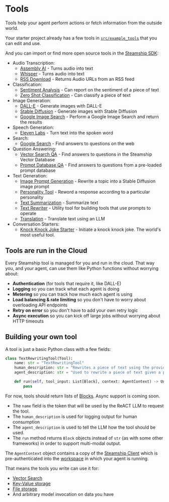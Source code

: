 # Tools

Tools help your agent perform actions or fetch information from the outside world.

Your starter project already has a few tools in [`src/example_tools`](https://github.com/steamship-core/multimodal-agent-starter/blob/main/src/example_tools/) that you can edit and use.

And you can import or find more open source tools in the [Steamship SDK](https://github.com/steamship-core/python-client):

- Audio Transcription:
  - [Assembly AI](https://github.com/steamship-core/python-client/blob/main/src/steamship/agents/tools/audio_transcription/assembly_speech_to_text_tool.py) - Turns audio into text
  - [Whisper](https://github.com/steamship-core/python-client/blob/main/src/steamship/agents/tools/audio_transcription/whisper_speech_to_text_tool.py) - Turns audio into text
  - [RSS Download](https://github.com/steamship-core/python-client/blob/main/src/steamship/agents/tools/audio_transcription/fetch_audio_urls_from_rss_tool.py) - Returns Audio URLs from an RSS feed
- Classification:
  - [Sentiment Analysis](https://github.com/steamship-core/python-client/blob/main/src/steamship/agents/tools/classification/sentiment_analysis_tool.py) - Can report on the sentiment of a piece of text
  - [Zero Shot Classification](https://github.com/steamship-core/python-client/blob/main/src/steamship/agents/tools/classification/zero_shot_classifier_tool.py) - Can classify a piece of text
- Image Generation:
  - [DALL-E](https://github.com/steamship-core/python-client/blob/main/src/steamship/agents/tools/image_generation/dalle.py) - Generate images with DALL-E
  - [Stable Diffusion](https://github.com/steamship-core/python-client/blob/main/src/steamship/agents/tools/image_generation/stable_diffusion.py) - Generate images with Stable Diffusion
  - [Google Image Search](https://github.com/steamship-core/python-client/blob/main/src/steamship/agents/tools/image_generation/google_image_search.py) - Perform a Google Image Search and return the results
- Speech Generation:
  - [Eleven Labs](https://github.com/steamship-core/python-client/blob/main/src/steamship/agents/tools/speech_generation/generate_speech.py) - Turn text into the spoken word
- Search:
  - [Google Search](https://github.com/steamship-core/python-client/blob/main/src/steamship/agents/tools/search/search.py) - Find answers to questions on the web
- Question Answering:
  - [Vector Search QA](https://github.com/steamship-core/python-client/blob/main/src/steamship/agents/tools/question_answering/vector_search_qa_tool.py) - Find answers to questions in the Steamship Vector Database
  - [Prompt Database QA](https://github.com/steamship-core/python-client/blob/main/src/steamship/agents/tools/question_answering/prompt_database_question_answerer.py) - Find answers to questions from a pre-loaded prompt database
- Text Generation:
  - [Image Prompt Generation](https://github.com/steamship-core/python-client/blob/main/src/steamship/agents/tools/text_generation/image_prompt_generator_tool.py) - Rewrite a topic into a Stable Diffusion image prompt
  - [Personality Tool](https://github.com/steamship-core/python-client/blob/main/src/steamship/agents/tools/text_generation/personality_tool.py) - Reword a response according to a particular personality
  - [Text Summarization](https://github.com/steamship-core/python-client/blob/main/src/steamship/agents/tools/text_generation/summarize_text_with_prompt_tool.py) - Summarize text
  - [Text Rewriter](https://github.com/steamship-core/python-client/blob/main/src/steamship/agents/tools/text_generation/text_rewrite_tool.py) - Utility tool for building tools that use prompts to operate
  - [Translation](https://github.com/steamship-core/python-client/blob/main/src/steamship/agents/tools/text_generation/text_translation_tool.py) - Translate text using an LLM
- Conversation Starters:
  - [Knock Knock Joke Starter](https://github.com/steamship-core/python-client/blob/main/src/steamship/agents/tools/conversation_starters/knock_knock_tool.py) - Initiate a knock knock joke. The world's most useful tool.

## Tools are run in the Cloud

Every Steamship tool is managed for you and run in the cloud. That way you, and your agent, can use them like Python functions without worrying about:

- **Authentication** (for tools that require it, like DALL-E)
- **Logging** so you can track what each agent is doing
- **Metering** so you can track how much each agent is using
- **Load balancing & rate limiting** so you don't have to worry about overloading API endpoints
- **Retry on error** so you don't have to add your own retry logic
- **Async execution** so you can kick off large jobs without worrying about HTTP timeouts

## Building your own tool

A tool is just a basic Python class with a few fields:

```python
class TextRewritingTool(Tool):
    name: str = "TextRewritingTool"
    human_description: str = "Rewrites a piece of text using the provided prompt."
    agent_description: str = "Used to rewrite a piece of text given a prompt. Takes text as input, and provides text as output."

    def run(self, tool_input: List[Block], context: AgentContext) -> Union[List[Block], Task[Any]]:
        pass
```

For now, tools should return lists of [Blocks](https://docs.steamship.com/data/blocks). Async support is coming soon.

- The `name` field is the token that will be used by the ReACT LLM to request the tool.
- The `human_description` is used for logging output for human consumption
- The `agent_description` is used to tell the LLM how the tool should be used.
- The `run` method returns `Block` objects instead of `str` (as with some other frameworks) in order to support multi-modal output.

The `AgentContext` object contains a copy of the [Steamship Client](https://docs.steamship.com/) which is pre-authenticated into the [workspace](https://docs.steamship.com/data/workspaces) in which your agent is running.

That means the tools you write can use it for:

- [Vector Search](https://docs.steamship.com/embedding-search)
- [Key-Value storage](https://github.com/steamship-core/python-client/blob/main/src/steamship/utils/kv_store.py)
- [File storage](https://docs.steamship.com/data/files)
- And arbitrary model invocation on data you have
